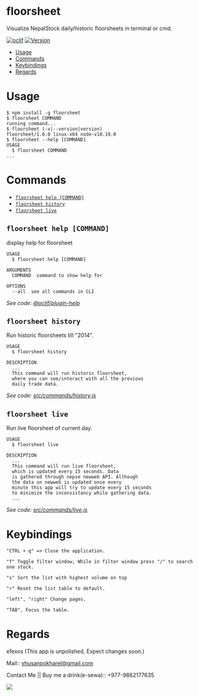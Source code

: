 floorsheet
==========

Visualize NepalStock daily/historic floorsheets in terminal or cmd.

[![oclif](https://img.shields.io/badge/cli-oclif-brightgreen.svg)](https://oclif.io)
[![Version](https://img.shields.io/npm/v/floorsheet.svg)](https://npmjs.org/package/floorsheet)
<!-- [![Downloads/week](https://img.shields.io/npm/dw/floorsheet.svg)](https://npmjs.org/package/floorsheet)
[![License](https://img.shields.io/npm/l/floorsheet.svg)](https://github.com/efexos/floorsheet/blob/master/package.json) -->

<!-- toc -->
* [Usage](#usage)
* [Commands](#commands)
* [Keybindings](#keybindings)
* [Regards](#regards)
<!-- tocstop -->
# Usage
<!-- usage -->
```sh-session
$ npm install -g floorsheet
$ floorsheet COMMAND
running command...
$ floorsheet (-v|--version|version)
floorsheet/1.0.0 linux-x64 node-v10.19.0
$ floorsheet --help [COMMAND]
USAGE
  $ floorsheet COMMAND
...
```
<!-- usagestop -->
# Commands
<!-- commands -->
* [`floorsheet help [COMMAND]`](#floorsheet-help-command)
* [`floorsheet history`](#floorsheet-history)
* [`floorsheet live`](#floorsheet-live)

## `floorsheet help [COMMAND]`

display help for floorsheet

```
USAGE
  $ floorsheet help [COMMAND]

ARGUMENTS
  COMMAND  command to show help for

OPTIONS
  --all  see all commands in CLI
```

_See code: [@oclif/plugin-help](https://github.com/oclif/plugin-help/blob/v3.2.2/src/commands/help.ts)_

## `floorsheet history`

Run historic floorsheets till "2014".

```
USAGE
  $ floorsheet history

DESCRIPTION
  ...
  This command will run historic floorsheet,
  where you can see/interact with all the previous
  daily trade data.
```

_See code: [src/commands/history.js](https://github.com/efexos/floorsheet/blob/v1.0.0/src/commands/history.js)_

## `floorsheet live`

Run live floorsheet of current day.

```
USAGE
  $ floorsheet live

DESCRIPTION
  ...
  This command will run live floorsheet,
  which is updated every 15 seconds. Data
  is gathered through nepse newweb API. Although
  the data on newweb is updated once every 
  minute this app will try to update every 15 seconds
  to minimize the inconsistancy while gathering data.
  ...
```

_See code: [src/commands/live.js](https://github.com/efexos/floorsheet/blob/v1.0.0/src/commands/live.js)_
<!-- commandsstop -->

<!-- keybingings -->
# Keybindings

  `"CTRL + q" => Close the application.`

  `"f" Toggle filter window, While in filter window press "/" to search one stock.`
   
  `"s" Sort the list with highest volume on top`

  `"r" Reset the list table to default.`
   
  `"left", "right" Change pages.`
   
  `"TAB", Focus the table.`

<!-- keybindings stop -->

<!-- Regards -->
# Regards
   efexos (This app is unpolished, Expect changes soon.)
   
   Mail:: vhusanpokharel@gmail.com
   
   Contact Me || Buy me a drink(e-sewa):: +977-9862177635 
<!-- Regards End -->

<!-- Screenshot -->
![](https://github.com/efexos/floorshit/blob/main/sc.png)
<!-- Screenshot End -->
